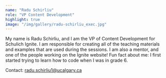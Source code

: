 ```yaml
---
name: "Radu Schirliu"
role: "VP Content Development"
highlight: true
image: "/img/gallery/radu-schirliu_exec.jpg"
---
```


My name is Radu Schirliu, and I am the VP of Content Development for Schulich Ignite. I am responsible for creating all of the teaching materials and examples that are used during the sessions. I am also a mentor, and one of the people working on the Ignite website! Fun fact about me: I first started trying to learn how to code when I was in grade 6.

Contact: radu.schirliu1@ucalgary.ca

